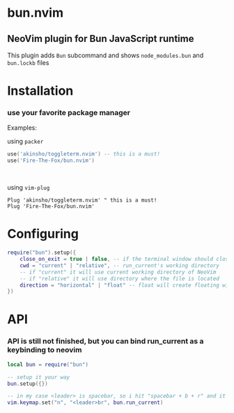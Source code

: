 # bun.nvim

## NeoVim plugin for Bun JavaScript runtime

This plugin adds `Bun` subcommand and shows `node_modules.bun` and `bun.lockb` files

# Installation 

### use your favorite package manager

Examples: <br>

using `packer`
```lua
use('akinsho/toggleterm.nvim') -- this is a must!
use('Fire-The-Fox/bun.nvim')
```

<br>

using `vim-plug`
```vim
Plug 'akinsho/toggleterm.nvim' " this is a must!
Plug 'Fire-The-Fox/bun.nvim'
```

# Configuring

```lua
require("bun").setup({
    close_on_exit = true | false, -- if the terminal window should close instantly after bun exited
    cwd = "current" | "relative", -- run_current's working directory
    -- if "current" it will use current working directory of NeoVim
    -- if "relative" it will use directory where the file is located
    direction = "horizontal" | "float" -- float will create floating window and horizontal will put it under buffers 
})
```

# API

### API is still not finished, but you can bind run_current as a keybinding to neovim

```lua
local bun = require("bun")

-- setup it your way
bun.setup({})

-- in my case <leader> is spacebar, so i hit "spacebar + b + r" and it will run current file
vim.keymap.set("n", "<leader>br", bun.run_current)
```
